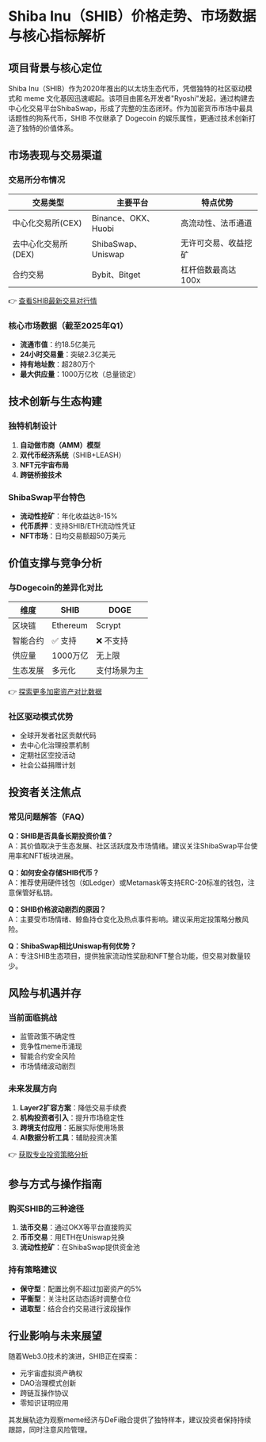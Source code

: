 # Shiba Inu（SHIB）价格走势、市场数据与核心指标解析

## 项目背景与核心定位

Shiba Inu（SHIB）作为2020年推出的以太坊生态代币，凭借独特的社区驱动模式和 meme 文化基因迅速崛起。该项目由匿名开发者"Ryoshi"发起，通过构建去中心化交易平台ShibaSwap，形成了完整的生态闭环。作为加密货币市场中最具话题性的狗系代币，SHIB 不仅继承了 Dogecoin 的娱乐属性，更通过技术创新打造了独特的价值体系。

## 市场表现与交易渠道

### 交易所分布情况
| 交易类型 | 主要平台 | 特点优势 |
|---------|----------|---------|
| 中心化交易所(CEX) | Binance、OKX、Huobi | 高流动性、法币通道 |
| 去中心化交易所(DEX) | ShibaSwap、Uniswap | 无许可交易、收益挖矿 |
| 合约交易 | Bybit、Bitget | 杠杆倍数最高达100x |

👉 [查看SHIB最新交易对行情](https://bit.ly/okx_welcome)

### 核心市场数据（截至2025年Q1）
- **流通市值**：约18.5亿美元
- **24小时交易量**：突破2.3亿美元
- **持有地址数**：超280万个
- **最大供应量**：1000万亿枚（总量锁定）

## 技术创新与生态构建

### 独特机制设计
1. **自动做市商（AMM）模型**
2. **双代币经济系统**（SHIB+LEASH）
3. **NFT元宇宙布局**
4. **跨链桥接技术**

### ShibaSwap平台特色
- **流动性挖矿**：年化收益达8-15%
- **代币质押**：支持SHIB/ETH流动性凭证
- **NFT市场**：日均交易额超50万美元

## 价值支撑与竞争分析

### 与Dogecoin的差异化对比
| 维度 | SHIB | DOGE |
|------|------|------|
| 区块链 | Ethereum | Scrypt |
| 智能合约 | ✅ 支持 | ❌ 不支持 |
| 供应量 | 1000万亿 | 无上限 |
| 生态发展 | 多元化 | 支付场景为主 |

👉 [探索更多加密资产对比数据](https://bit.ly/okx_welcome)

### 社区驱动模式优势
- 全球开发者社区贡献代码
- 去中心化治理投票机制
- 定期社区空投活动
- 社会公益捐赠计划

## 投资者关注焦点

### 常见问题解答（FAQ）
**Q：SHIB是否具备长期投资价值？**  
A：其价值取决于生态发展、社区活跃度及市场情绪。建议关注ShibaSwap平台使用率和NFT板块进展。

**Q：如何安全存储SHIB代币？**  
A：推荐使用硬件钱包（如Ledger）或Metamask等支持ERC-20标准的钱包，注意保管好私钥。

**Q：SHIB价格波动剧烈的原因？**  
A：主要受市场情绪、鲸鱼持仓变化及热点事件影响。建议采用定投策略分散风险。

**Q：ShibaSwap相比Uniswap有何优势？**  
A：专注SHIB生态项目，提供独家流动性奖励和NFT整合功能，但交易对数量较少。

## 风险与机遇并存

### 当前面临挑战
- 监管政策不确定性
- 竞争性meme币涌现
- 智能合约安全风险
- 市场情绪波动剧烈

### 未来发展方向
1. **Layer2扩容方案**：降低交易手续费
2. **机构投资者引入**：提升市场稳定性
3. **跨境支付应用**：拓展实际使用场景
4. **AI数据分析工具**：辅助投资决策

👉 [获取专业投资策略分析](https://bit.ly/okx_welcome)

## 参与方式与操作指南

### 购买SHIB的三种途径
1. **法币交易**：通过OKX等平台直接购买
2. **币币交易**：用ETH在Uniswap兑换
3. **流动性挖矿**：在ShibaSwap提供资金池

### 持有策略建议
- **保守型**：配置比例不超过加密资产的5%
- **平衡型**：关注社区动态适时调整仓位
- **进取型**：结合合约交易进行波段操作

## 行业影响与未来展望

随着Web3.0技术的演进，SHIB正在探索：
- 元宇宙虚拟资产确权
- DAO治理模式创新
- 跨链互操作协议
- 零知识证明应用

其发展轨迹为观察meme经济与DeFi融合提供了独特样本，建议投资者保持持续跟踪，同时注意风险管理。